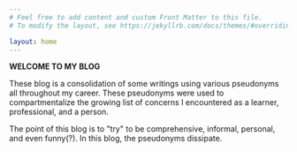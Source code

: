 ```yaml
---
# Feel free to add content and custom Front Matter to this file.
# To modify the layout, see https://jekyllrb.com/docs/themes/#overriding-theme-defaults

layout: home
---
```


**WELCOME TO MY BLOG**

These blog is a consolidation of some writings using various pseudonyms all throughout my career. These pseudonyms were used to compartmentalize the growing list of concerns I encountered as a learner, professional, and a person. 

The point of this blog is to "try" to be comprehensive, informal, personal, and even funny(?). In this blog, the pseudonyms dissipate.
